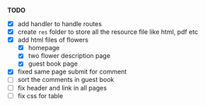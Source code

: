 **TODO**

- [x] add handler to handle routes
- [x] create `res` folder to store all the resource file like html, pdf etc
- [x] add html files of flowers
  - [x] homepage
  - [x] two flower description page
  - [x] guest book page

- [x] fixed same page submit for comment
- [ ] sort the comments in guest book
- [ ] fix header and link in all pages
- [ ] fix css for table